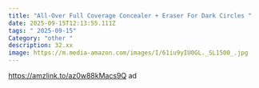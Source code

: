 ```yaml
---
title: "All-Over Full Coverage Concealer + Eraser For Dark Circles "
date: 2025-09-15T12:13:55.111Z
tags: " 2025-09-15"
Category: "other "
description: 32.xx
image: https://m.media-amazon.com/images/I/61iu9yIU0GL._SL1500_.jpg
---
```

https://amzlink.to/az0w88kMacs9Q  ad